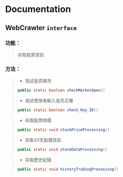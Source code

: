 # Documentation

## WebCrawler `interface`
### 功能：
> 存取股票資訊

### 方法：
> * 測試是否開市
> ```java
> public static boolean checkMarketOpen()
> ```

> * 測試使用者輸入是否正確
> ```java
> public static boolean check_Key_ID()
> ``` 

> * 存取股票時價
> ```java
> public static void stockPriceProcessing()
> ```

> * 存取30天股價資訊
> ```java
> public static void stockDataProcessing()
> ```

> * 存取歷史紀錄
> ```java
> public static void historyTradingProcessing()
> ```